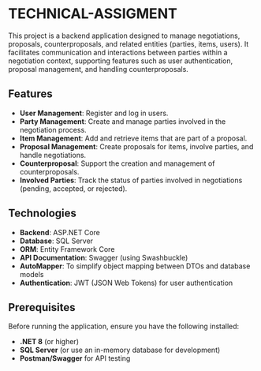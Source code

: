 # TECHNICAL-ASSIGMENT

This project is a backend application designed to manage negotiations, proposals, counterproposals, and related entities (parties, items, users). It facilitates communication and interactions between parties within a negotiation context, supporting features such as user authentication, proposal management, and handling counterproposals.

## Features

- **User Management**: Register and log in users.
- **Party Management**: Create and manage parties involved in the negotiation process.
- **Item Management**: Add and retrieve items that are part of a proposal.
- **Proposal Management**: Create proposals for items, involve parties, and handle negotiations.
- **Counterproposal**: Support the creation and management of counterproposals.
- **Involved Parties**: Track the status of parties involved in negotiations (pending, accepted, or rejected).

## Technologies

- **Backend**: ASP.NET Core
- **Database**: SQL Server
- **ORM**: Entity Framework Core
- **API Documentation**: Swagger (using Swashbuckle)
- **AutoMapper**: To simplify object mapping between DTOs and database models
- **Authentication**: JWT (JSON Web Tokens) for user authentication

## Prerequisites

Before running the application, ensure you have the following installed:

- **.NET 8** (or higher)
- **SQL Server** (or use an in-memory database for development)
- **Postman/Swagger** for API testing


